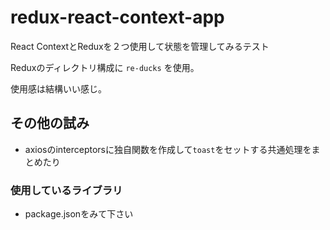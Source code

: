 # redux-react-context-app
React ContextとReduxを２つ使用して状態を管理してみるテスト

Reduxのディレクトリ構成に `re-ducks` を使用。

使用感は結構いい感じ。

## その他の試み
- axiosのinterceptorsに独自関数を作成して`toast`をセットする共通処理をまとめたり

### 使用しているライブラリ
- package.jsonをみて下さい


